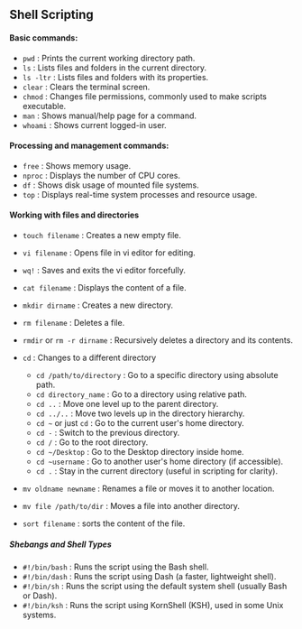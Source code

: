 ## Shell Scripting
#### Basic commands:
- `pwd` : Prints the current working directory path. 
- `ls` : Lists files and folders in the current directory.  
- `ls -ltr` : Lists files and folders with its properties. 
- `clear` : Clears the terminal screen.
- `chmod` : Changes file permissions, commonly used to make scripts executable.
- `man` : Shows manual/help page for a command.
- `whoami` : Shows current logged-in user.

#### Processing and management commands:
- `free` : Shows memory usage.  
- `nproc` : Displays the number of CPU cores.  
- `df` : Shows disk usage of mounted file systems.  
- `top` : Displays real-time system processes and resource usage.  

#### Working with files and directories
- `touch filename` : Creates a new empty file.  
- `vi filename` : Opens file in vi editor for editing.  
- `wq!` : Saves and exits the vi editor forcefully.  
- `cat filename` : Displays the content of a file.  
- `mkdir dirname` : Creates a new directory.  
- `rm filename` : Deletes a file.  
- `rmdir` or `rm -r dirname` : Recursively deletes a directory and its contents. 
- `cd` : Changes to a different directory

  - `cd /path/to/directory` : Go to a specific directory using absolute path.
  - `cd directory_name` : Go to a directory using relative path.
  - `cd ..` : Move one level up to the parent directory.
  - `cd ../..` : Move two levels up in the directory hierarchy.
  - `cd ~` or just `cd` : Go to the current user's home directory.
  - `cd -` : Switch to the previous directory.
  - `cd /` : Go to the root directory.
  - `cd ~/Desktop` : Go to the Desktop directory inside home.
  - `cd ~username` : Go to another user's home directory (if accessible).
  - `cd .` : Stay in the current directory (useful in scripting for clarity).
- `mv oldname newname` : Renames a file or moves it to another location.  
- `mv file /path/to/dir` : Moves a file into another directory. 
- `sort filename` : sorts the content of the file. 

##### Shebangs and Shell Types
- `#!/bin/bash` : Runs the script using the Bash shell.  
- `#!/bin/dash` : Runs the script using Dash (a faster, lightweight shell).  
- `#!/bin/sh` : Runs the script using the default system shell (usually Bash or Dash).  
- `#!/bin/ksh` : Runs the script using KornShell (KSH), used in some Unix systems. 
